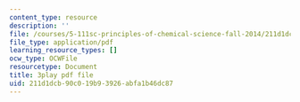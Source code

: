```yaml
---
content_type: resource
description: ''
file: /courses/5-111sc-principles-of-chemical-science-fall-2014/211d1dcb90c019b93926abfa1b46dc87_awdQqF9CFt0.pdf
file_type: application/pdf
learning_resource_types: []
ocw_type: OCWFile
resourcetype: Document
title: 3play pdf file
uid: 211d1dcb-90c0-19b9-3926-abfa1b46dc87
---
```

